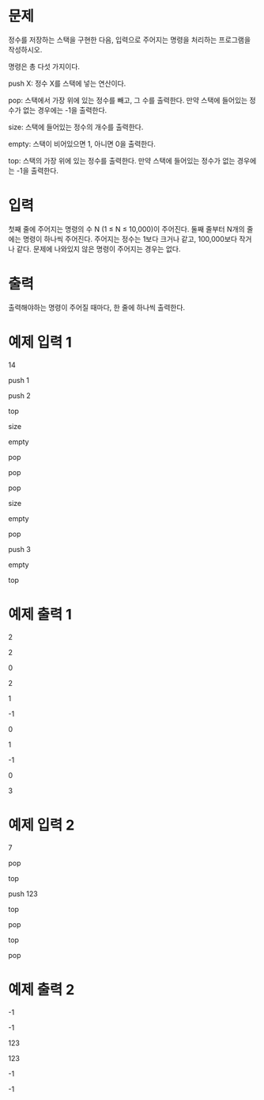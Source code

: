 # 문제
정수를 저장하는 스택을 구현한 다음, 입력으로 주어지는 명령을 처리하는 프로그램을 작성하시오.

명령은 총 다섯 가지이다.

push X: 정수 X를 스택에 넣는 연산이다.

pop: 스택에서 가장 위에 있는 정수를 빼고, 그 수를 출력한다. 만약 스택에 들어있는 정수가 없는 경우에는 -1을 출력한다.

size: 스택에 들어있는 정수의 개수를 출력한다.

empty: 스택이 비어있으면 1, 아니면 0을 출력한다.

top: 스택의 가장 위에 있는 정수를 출력한다. 만약 스택에 들어있는 정수가 없는 경우에는 -1을 출력한다.

# 입력

첫째 줄에 주어지는 명령의 수 N (1 ≤ N ≤ 10,000)이 주어진다. 둘째 줄부터 N개의 줄에는 명령이 하나씩 주어진다. 주어지는 정수는 1보다 크거나 같고, 100,000보다 작거나 같다. 문제에 나와있지 않은 명령이 주어지는 경우는 없다.

# 출력
출력해야하는 명령이 주어질 때마다, 한 줄에 하나씩 출력한다.

# 예제 입력 1 

14

push 1

push 2

top

size

empty

pop

pop

pop

size

empty

pop

push 3

empty

top

# 예제 출력 1 

2

2

0

2

1

-1

0

1

-1

0

3

# 예제 입력 2 

7

pop

top

push 123

top

pop

top

pop

# 예제 출력 2 

-1

-1

123

123

-1

-1
